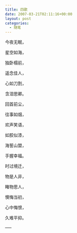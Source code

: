 ```yaml
---
title: 四歌
date: 2007-03-21T02:11:16+00:00
layout: post
categories:
  - 随笔
---
```

今夜无眠，

星空如海，

独卧榻前，

遥念佳人，

心如刀割，

含泪思卿。
<!--more-->
回首前尘，

往事如烟，

欢声笑语，

如胶似漆，

海誓山盟，

手握幸福。

时过境迁，

物是人非，

睹物思人，

懊悔当初，

心中悔恨，

久难平抑。

—–